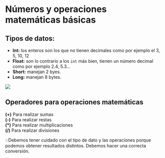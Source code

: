 # Números y operaciones matemáticas básicas

## Tipos de datos:

-   **Int:** los enteros son los que no tienen decimales como por ejemplo el 3, 5, 10, 12
-   **Float:** son lo contrario a los `int` más bien, tienen un número decimal como por ejemplo 2.4, 5.3…
-   **Short:** manejan 2 byes.
-   **Long:** manejan 8 bytes.

![](https://static.platzi.com/media/user_upload/Valores%2Bde%2Blas%2Btipos%2Bde%2Bdatos-f954d7a4-6f1c-4510-9d35-15875844751a.jpg)

## Operadores para operaciones matemáticas

**(+)** Para realizar sumas  
**(-)** Para realizar restas  
**(*)** Para realizar multiplicaciones  
**(/)** Para realizar divisiones

💡Debemos tener cuidado con el tipo de dato y las operaciones porque podemos obtener resultados distintos. Debemos hacer una correcta conversión.